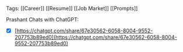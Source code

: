 Tags: [[Career]] [[Resume]] [[Job Market]] [[Prompts]]

Prashant Chats with ChatGPT: 

- [x] [https://chatgpt.com/share/67e30562-6058-8004-9552-207753b89ed0](https://chatgpt.com/share/67e30562-6058-8004-9552-207753b89ed0)